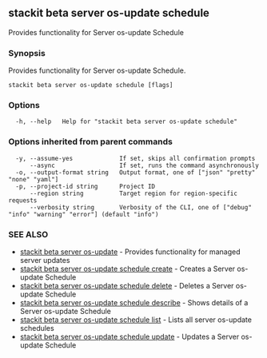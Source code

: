 ## stackit beta server os-update schedule

Provides functionality for Server os-update Schedule

### Synopsis

Provides functionality for Server os-update Schedule.

```
stackit beta server os-update schedule [flags]
```

### Options

```
  -h, --help   Help for "stackit beta server os-update schedule"
```

### Options inherited from parent commands

```
  -y, --assume-yes             If set, skips all confirmation prompts
      --async                  If set, runs the command asynchronously
  -o, --output-format string   Output format, one of ["json" "pretty" "none" "yaml"]
  -p, --project-id string      Project ID
      --region string          Target region for region-specific requests
      --verbosity string       Verbosity of the CLI, one of ["debug" "info" "warning" "error"] (default "info")
```

### SEE ALSO

* [stackit beta server os-update](./stackit_beta_server_os-update.md)	 - Provides functionality for managed server updates
* [stackit beta server os-update schedule create](./stackit_beta_server_os-update_schedule_create.md)	 - Creates a Server os-update Schedule
* [stackit beta server os-update schedule delete](./stackit_beta_server_os-update_schedule_delete.md)	 - Deletes a Server os-update Schedule
* [stackit beta server os-update schedule describe](./stackit_beta_server_os-update_schedule_describe.md)	 - Shows details of a Server os-update Schedule
* [stackit beta server os-update schedule list](./stackit_beta_server_os-update_schedule_list.md)	 - Lists all server os-update schedules
* [stackit beta server os-update schedule update](./stackit_beta_server_os-update_schedule_update.md)	 - Updates a Server os-update Schedule

